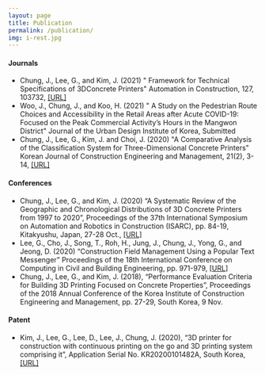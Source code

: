 ```yaml
---
layout: page
title: Publication
permalink: /publication/
img: i-rest.jpg
---
```


#### **Journals**
* Chung, J., Lee, G., and Kim, J. (2021) " Framework for Technical Specifications of 3DConcrete Printers" Automation in Construction, 127, 103732, [[URL]](https://doi.org/10.1016/j.autcon.2021.103732)
* Woo, J., Chung, J., and Koo, H. (2021) " A Study on the Pedestrian Route Choices and Accessibility in the Retail Areas after Acute COVID-19: Focused on the Peak Commercial Activity’s Hours in the Mangwon District" Journal of the Urban Design Institute of Korea, Submitted
* Chung, J., Lee, G., Kim, J. and Choi, J. (2020) "A Comparative Analysis of the Classification System for Three-Dimensional Concrete Printers" Korean Journal of Construction Engineering and Management, 21(2), 3-14, [[URL]](https://doi.org/10.6106/KJCEM.2020.21.2.003)


#### **Conferences**
* Chung, J., Lee, G., and Kim, J. (2020) “A Systematic Review of the Geographic and Chronological Distributions of 3D Concrete Printers from 1997 to 2020”, Proceedings of the 37th International Symposium on Automation and Robotics in Construction (ISARC), pp. 84-19, Kitakyushu, Japan, 27-28 Oct., [[URL]](https://doi.org/10.22260/ISARC2020/0014)
* Lee, G., Cho, J., Song, T., Roh, H., Jung, J., Chung, J., Yong, G., and Jeong, D. (2020) “Construction Field Management Using a Popular Text Messenger” Proceedings of the 18th International Conference on Computing in Civil and Building Engineering, pp. 971-979, [[URL]](https://doi.org/10.1007/978-3-030-51295-8_67)
* Chung, J., Lee, G., and Kim, J. (2018), “Performance Evaluation Criteria for Building 3D Printing Focused on Concrete Properties”, Proceedings of the 2018 Annual Conference of the Korea Institute of Construction Engineering and Management, pp. 27-29, South Korea, 9 Nov.

#### **Patent**
* Kim, J., Lee, G., Lee, D., Lee, J., Chung, J. (2020), “3D printer for construction with continuous printing on the go and 3D printing system comprising it”, Application Serial No. KR20200101482A, South Korea, [[URL]](https://patents.google.com/patent/KR20200101482A/ko)